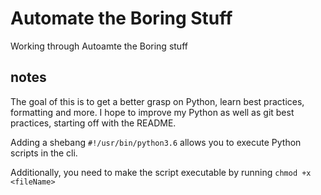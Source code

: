 # Automate the Boring Stuff

Working through Autoamte the Boring stuff

## notes

The goal of this is to get a better grasp on Python, learn best practices, formatting and more. I hope to improve my Python as well as git best practices, starting off with the README.

Adding a shebang `#!/usr/bin/python3.6` allows you to execute Python scripts in the cli.

Additionally, you need to make the script executable by running `chmod +x <fileName>`

